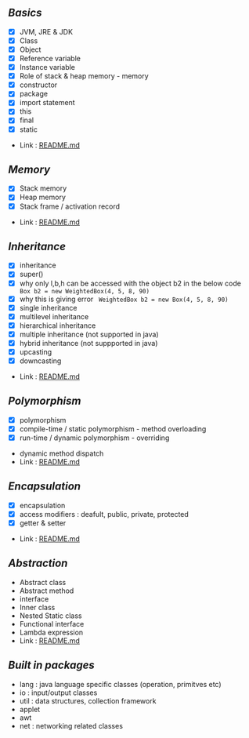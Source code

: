 ## _Basics_
- [x] JVM, JRE & JDK
- [x] Class
- [x] Object 
- [x] Reference variable 
- [x] Instance variable
- [x] Role of stack & heap memory - memory 
- [x] constructor 
- [x] package
- [x] import statement
- [x] this 
- [x] final 
- [x] static 
- Link : [README.md](./basics/README.md)

## _Memory_
- [x] Stack memory
- [x] Heap memory
- [x] Stack frame / activation record
- Link : [README.md](./memory/README.md)

## _Inheritance_
- [x] inheritance
- [x] super()
- [x] why only l,b,h can be accessed with the object b2 in the below code 
` Box b2 = new WeightedBox(4, 5, 8, 90)`
- [x] why this is giving error
` WeightedBox b2 = new Box(4, 5, 8, 90)`
- [x] single inheritance
- [x] multilevel inheritance
- [x] hierarchical inheritance
- [x] multiple inheritance (not supported in java)
- [x] hybrid inheritance (not suppported in java)
- [x] upcasting
- [x] downcasting
- Link : [README.md](./inheritance/README.md)

## _Polymorphism_
- [x] polymorphism 
- [x] compile-time / static polymorphism - method overloading
- [x] run-time / dynamic polymorphism - overriding
- dynamic method dispatch
- Link : [README.md](./polymorphism/README.md)

## _Encapsulation_
- [x] encapsulation
- [x] access modifiers : deafult, public, private, protected 
- [x] getter & setter
- Link : [README.md](./encapsulation/README.md)

## _Abstraction_ 
- Abstract class 
- Abstract method
- interface
- Inner class
- Nested Static class
- Functional interface
- Lambda expression
- Link : [README.md](./abstraction/README.md)

## _Built in packages_
- lang : java language specific classes (operation, primitves etc) 
- io : input/output classes
- util :  data structures, collection framework
- applet
- awt
- net : networking related classes